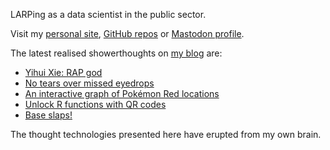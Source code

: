 LARPing as a data scientist in the public sector.

Visit my [personal site](https://www.matt-dray.com/), [GitHub repos](https://github.com/matt-dray?tab=repositories) or [Mastodon profile](https://fosstodon.org/@mattdray).

The latest realised showerthoughts on [my blog](https://www.rostrum.blog/) are:

<!-- BLOG-POST-LIST:START -->
- [Yihui Xie: RAP god](https://www.rostrum.blog/posts/2024-01-12-yihui-rap/index.html)
- [No tears over missed eyedrops](https://www.rostrum.blog/posts/2023-12-03-eyedrop/index.html)
- [An interactive graph of Pokémon Red locations](https://www.rostrum.blog/posts/2023-11-25-kanto-graph/index.html)
- [Unlock R functions with QR codes](https://www.rostrum.blog/posts/2023-11-01-qr-enabled-fn/index.html)
- [Base slaps!](https://www.rostrum.blog/posts/2023-10-17-nhs-r-2023/index.html)
<!-- BLOG-POST-LIST:END -->

The thought technologies presented here have erupted from my own brain.
